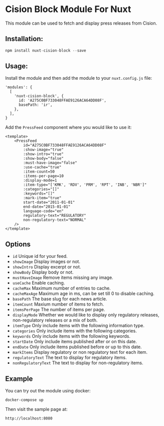 # Cision Block Module For Nuxt

This module can be used to fetch and display press releases from Cision.

## Installation:

```javascript
npm install nuxt-cision-block --save
```

## Usage:

Install the module and then add the module to your `nuxt.config.js` file:

    'modules': {
      [
        'nuxt-cision-block', {
          id: 'A275C0BF733048FFAE9126ACA64DD08F',
          basePath: 'ir',
        },
      ],
    }

Add the `PressFeed` component where you would like to use it:

    <template>
        <PressFeed
            id="A275C0BF733048FFAE9126ACA64DD08F"
            :show-image="true"
            :show-intro="true"
            :show-body="false"
            :must-have-image="false"
            :use-cache="true"
            :item-count=50
            :items-per-page=10
            :display-mode=1
            :item-type="['KMK', 'RDV', 'PRM', 'RPT', 'INB', 'NBR']"
            :categories="[]"
            :keywords="[]"
            :mark-item="true"
            start-date="2011-01-01"
            end-date="2015-01-01"
            language-code="en"
            regulatory-text="REGULATORY"
            non-regulatory-text="NORMAL"
        />
    </template>

## Options

* `id` Unique id for your feed.
* `showImage` Display images or not.
* `showIntro` Display excerpt or not.
* `showBody` Display body or not.
* `mustHaveImage` Remove items missing any image.
* `useCache` Enable caching.
* `cacheMax` Maximum number of entries to cache.
* `cacheMaxAge` Maximum age in ms, can be set till 0 to disable caching.
* `basePath` The base slug for each news article.
* `itemCount` Maxium number of items to fetch.
* `itemsPerPage` The number of items per page.
* `displayMode` Whether we would like to display only regulatory releases,
non-regulatory releases or a mix of both.
* `itemType` Only include items with the following information type.
* `categories` Only include items with the following categories.
* `keywords` Only include items with the following keywords.
* `startDate` Only include items published after or on this date.
* `endDate` Only include items published before or up to this date.
* `markItems` Display regulatory or non regulatory text for each item.
* `regulatoryText` The text to display for regulatory items.
* `nonRegulatoryText` The text to display for non-regulatory items.

## Example

You can try out the module using docker:

    docker-compose up

Then visit the sample page at:

    http://localhost:8080
